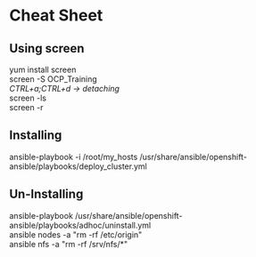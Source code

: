 # Cheat Sheet
## Using screen
 yum install screen  
 screen -S OCP_Training  
 *CTRL+a;CTRL+d -> detaching*  
 screen -ls  
 screen -r *<session name>*  
 


## Installing
  ansible-playbook -i /root/my_hosts /usr/share/ansible/openshift-ansible/playbooks/deploy_cluster.yml 
## Un-Installing
 
  ansible-playbook /usr/share/ansible/openshift-ansible/playbooks/adhoc/uninstall.yml  
  ansible nodes -a "rm -rf /etc/origin"  
  ansible nfs -a "rm -rf /srv/nfs/*"   

 
